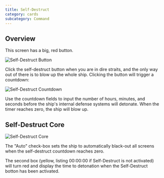 ```yaml
---
title: Self-Destruct
category: cards
subcategory: Command
---
```

## Overview

This screen has a big, red button.

![Self-Destruct Button](/img/card_selfDestruct_1.jpg)

Click the self-destruct button when you are in dire straits, and the only way out of there is to blow up the whole ship. Clicking the button will trigger a countdown:

![Self-Destruct Countdown](/img/card_selfDestruct_2.jpg)

Use the countdown fields to input the number of hours, minutes, and seconds before the ship's internal defense systems will detonate. When the timer reaches zero, the ship will blow up.

## Self-Destruct Core

![Self-Destruct Core](/img/screen-shot-2019-03-16-at-12.50.21-am.png)

The "Auto" check-box sets the ship to automatically black-out all screens when the self-destruct countdown reaches zero.

The second box (yellow, listing 00:00:00 if Self-Destruct is not activated) will turn red and display the time to detonation when the Self-Destruct botton has been activated.
